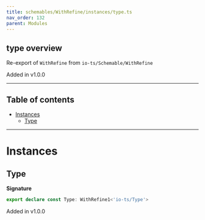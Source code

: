 ```yaml
---
title: schemables/WithRefine/instances/type.ts
nav_order: 132
parent: Modules
---
```


## type overview

Re-export of `WithRefine` from `io-ts/Schemable/WithRefine`

Added in v1.0.0

---

<h2 class="text-delta">Table of contents</h2>

- [Instances](#instances)
  - [Type](#type)

---

# Instances

## Type

**Signature**

```ts
export declare const Type: WithRefine1<'io-ts/Type'>
```

Added in v1.0.0
